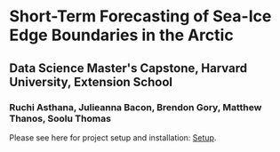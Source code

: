 # Short-Term Forecasting of Sea-Ice Edge Boundaries in the Arctic
## Data Science Master's Capstone, Harvard University, Extension School
### Ruchi Asthana, Julieanna Bacon, Brendon Gory, Matthew Thanos, Soolu Thomas

Please see here for project setup and installation: [Setup](docs/setup.md).